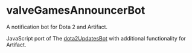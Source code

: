 # valveGamesAnnouncerBot
A notification bot for Dota 2 and Artifact.

JavaScript port of The [dota2UpdatesBot](https://github.com/zachkont/dotaUpdatesBot/blob/development/updater.py) with additional functionality for Artifact.